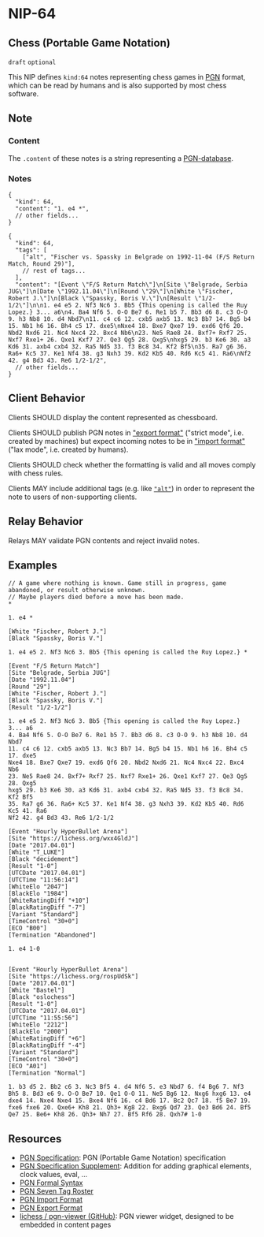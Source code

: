 # NIP-64

## Chess (Portable Game Notation)

`draft` `optional`

This NIP defines `kind:64` notes representing chess games in [PGN][pgn_specification] format, which can be read by humans and is also supported by most chess software.

## Note

### Content

The `.content` of these notes is a string representing a [PGN-database][pgn_formal_syntax].

### Notes

```jsonc
{
  "kind": 64,
  "content": "1. e4 *",
  // other fields...
}
```

```jsonc
{
  "kind": 64,
  "tags": [
    ["alt", "Fischer vs. Spassky in Belgrade on 1992-11-04 (F/S Return Match, Round 29)"],
    // rest of tags...
  ],
  "content": "[Event \"F/S Return Match\"]\n[Site \"Belgrade, Serbia JUG\"]\n[Date \"1992.11.04\"]\n[Round \"29\"]\n[White \"Fischer, Robert J.\"]\n[Black \"Spassky, Boris V.\"]\n[Result \"1/2-1/2\"]\n\n1. e4 e5 2. Nf3 Nc6 3. Bb5 {This opening is called the Ruy Lopez.} 3... a6\n4. Ba4 Nf6 5. O-O Be7 6. Re1 b5 7. Bb3 d6 8. c3 O-O 9. h3 Nb8 10. d4 Nbd7\n11. c4 c6 12. cxb5 axb5 13. Nc3 Bb7 14. Bg5 b4 15. Nb1 h6 16. Bh4 c5 17. dxe5\nNxe4 18. Bxe7 Qxe7 19. exd6 Qf6 20. Nbd2 Nxd6 21. Nc4 Nxc4 22. Bxc4 Nb6\n23. Ne5 Rae8 24. Bxf7+ Rxf7 25. Nxf7 Rxe1+ 26. Qxe1 Kxf7 27. Qe3 Qg5 28. Qxg5\nhxg5 29. b3 Ke6 30. a3 Kd6 31. axb4 cxb4 32. Ra5 Nd5 33. f3 Bc8 34. Kf2 Bf5\n35. Ra7 g6 36. Ra6+ Kc5 37. Ke1 Nf4 38. g3 Nxh3 39. Kd2 Kb5 40. Rd6 Kc5 41. Ra6\nNf2 42. g4 Bd3 43. Re6 1/2-1/2",
  // other fields...
}
```

## Client Behavior

Clients SHOULD display the content represented as chessboard.

Clients SHOULD publish PGN notes in ["export format"][pgn_export_format] ("strict mode", i.e. created by machines) but expect incoming notes to be in ["import format"][pgn_import_format] ("lax mode", i.e. created by humans).

Clients SHOULD check whether the formatting is valid and all moves comply with chess rules.

Clients MAY include additional tags (e.g. like [`"alt"`](31.md)) in order to represent the note to users of non-supporting clients.

## Relay Behavior

Relays MAY validate PGN contents and reject invalid notes.

## Examples

```pgn
// A game where nothing is known. Game still in progress, game abandoned, or result otherwise unknown.
// Maybe players died before a move has been made.
*
```

```pgn
1. e4 *
```

```pgn
[White "Fischer, Robert J."]
[Black "Spassky, Boris V."]

1. e4 e5 2. Nf3 Nc6 3. Bb5 {This opening is called the Ruy Lopez.} *
```

```pgn
[Event "F/S Return Match"]
[Site "Belgrade, Serbia JUG"]
[Date "1992.11.04"]
[Round "29"]
[White "Fischer, Robert J."]
[Black "Spassky, Boris V."]
[Result "1/2-1/2"]

1. e4 e5 2. Nf3 Nc6 3. Bb5 {This opening is called the Ruy Lopez.} 3... a6
4. Ba4 Nf6 5. O-O Be7 6. Re1 b5 7. Bb3 d6 8. c3 O-O 9. h3 Nb8 10. d4 Nbd7
11. c4 c6 12. cxb5 axb5 13. Nc3 Bb7 14. Bg5 b4 15. Nb1 h6 16. Bh4 c5 17. dxe5
Nxe4 18. Bxe7 Qxe7 19. exd6 Qf6 20. Nbd2 Nxd6 21. Nc4 Nxc4 22. Bxc4 Nb6
23. Ne5 Rae8 24. Bxf7+ Rxf7 25. Nxf7 Rxe1+ 26. Qxe1 Kxf7 27. Qe3 Qg5 28. Qxg5
hxg5 29. b3 Ke6 30. a3 Kd6 31. axb4 cxb4 32. Ra5 Nd5 33. f3 Bc8 34. Kf2 Bf5
35. Ra7 g6 36. Ra6+ Kc5 37. Ke1 Nf4 38. g3 Nxh3 39. Kd2 Kb5 40. Rd6 Kc5 41. Ra6
Nf2 42. g4 Bd3 43. Re6 1/2-1/2
```

```pgn
[Event "Hourly HyperBullet Arena"]
[Site "https://lichess.org/wxx4GldJ"]
[Date "2017.04.01"]
[White "T_LUKE"]
[Black "decidement"]
[Result "1-0"]
[UTCDate "2017.04.01"]
[UTCTime "11:56:14"]
[WhiteElo "2047"]
[BlackElo "1984"]
[WhiteRatingDiff "+10"]
[BlackRatingDiff "-7"]
[Variant "Standard"]
[TimeControl "30+0"]
[ECO "B00"]
[Termination "Abandoned"]

1. e4 1-0


[Event "Hourly HyperBullet Arena"]
[Site "https://lichess.org/rospUdSk"]
[Date "2017.04.01"]
[White "Bastel"]
[Black "oslochess"]
[Result "1-0"]
[UTCDate "2017.04.01"]
[UTCTime "11:55:56"]
[WhiteElo "2212"]
[BlackElo "2000"]
[WhiteRatingDiff "+6"]
[BlackRatingDiff "-4"]
[Variant "Standard"]
[TimeControl "30+0"]
[ECO "A01"]
[Termination "Normal"]

1. b3 d5 2. Bb2 c6 3. Nc3 Bf5 4. d4 Nf6 5. e3 Nbd7 6. f4 Bg6 7. Nf3 Bh5 8. Bd3 e6 9. O-O Be7 10. Qe1 O-O 11. Ne5 Bg6 12. Nxg6 hxg6 13. e4 dxe4 14. Nxe4 Nxe4 15. Bxe4 Nf6 16. c4 Bd6 17. Bc2 Qc7 18. f5 Be7 19. fxe6 fxe6 20. Qxe6+ Kh8 21. Qh3+ Kg8 22. Bxg6 Qd7 23. Qe3 Bd6 24. Bf5 Qe7 25. Be6+ Kh8 26. Qh3+ Nh7 27. Bf5 Rf6 28. Qxh7# 1-0
```

## Resources

- [PGN Specification][pgn_specification]: PGN (Portable Game Notation) specification
- [PGN Specification Supplement](https://github.com/mliebelt/pgn-spec-commented/blob/main/pgn-spec-supplement.md): Addition for adding graphical elements, clock values, eval, ...
- [PGN Formal Syntax][pgn_formal_syntax]
- [PGN Seven Tag Roster][pgn_seven_tag_roster]
- [PGN Import Format][pgn_import_format]
- [PGN Export Format][pgn_export_format]
- [lichess / pgn-viewer (GitHub)](https://github.com/lichess-org/pgn-viewer): PGN viewer widget, designed to be embedded in content pages

[pgn_specification]: https://github.com/mliebelt/pgn-spec-commented/blob/main/pgn-specification.md
[pgn_formal_syntax]: https://github.com/mliebelt/pgn-spec-commented/blob/main/pgn-specification.md#18-formal-syntax
[pgn_seven_tag_roster]: https://github.com/mliebelt/pgn-spec-commented/blob/main/pgn-specification.md#811-seven-tag-roster
[pgn_import_format]: https://github.com/mliebelt/pgn-spec-commented/blob/main/pgn-specification.md#31-import-format-allows-for-manually-prepared-data
[pgn_export_format]: https://github.com/mliebelt/pgn-spec-commented/blob/main/pgn-specification.md#32-export-format-used-for-program-generated-output
